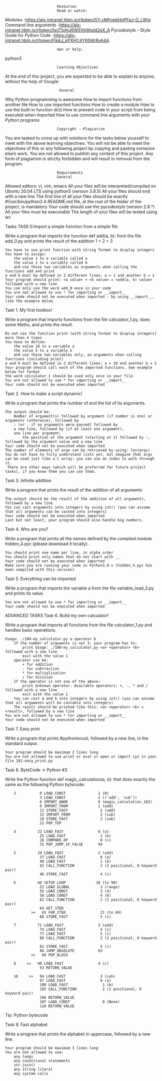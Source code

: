                             Resources
                            Read or watch:

Modules -https://alx-intranet.hbtn.io/rltoken/SY-cMfnwbHoPFaJ-D_LWig
Command line arguments -https://alx-intranet.hbtn.io/rltoken/5e3TphtJ6WSVkWsdd2eX_A
Pycodestyle – Style Guide for Python Code -https://alx-intranet.hbtn.io/rltoken/FlkAJ_kPXHC4Y65WrRvA4A
                            
                            man or help:

python3

                            Learning Objectives
At the end of this project, you are expected to be able to explain to anyone, without the help of Google:

                             General
Why Python programming is awesome
How to import functions from another file
How to use imported functions
How to create a module
How to use the built-in function dir()
How to prevent code in your script from being executed when imported
How to use command line arguments with your Python programs

                            Copyright - Plagiarism
You are tasked to come up with solutions for the tasks below yourself to meet with the above learning objectives.
You will not be able to meet the objectives of this or any following project by copying and pasting someone else’s work.
You are not allowed to publish any content of this project.
Any form of plagiarism is strictly forbidden and will result in removal from the program.


                            Requirements
                            General
Allowed editors: vi, vim, emacs
All your files will be interpreted/compiled on Ubuntu 20.04 LTS using python3 (version 3.8.5)
All your files should end with a new line
The first line of all your files should be exactly #!/usr/bin/python3
A README.md file, at the root of the folder of the project, is mandatory
Your code should use the pycodestyle (version 2.8.*)
All your files must be executable
The length of your files will be tested using wc


Tasks
TASK 0.Import a simple function from a simple file

Write a program that imports the function def add(a, b): from the file add_0.py and prints the result of the addition 1 + 2 = 3

	You have to use print function with string format to display integers
	You have to assign:
		the value 1 to a variable called a
		the value 2 to a variable called b
		and use those two variables as arguments when calling the functions add and print
	a and b must be defined in 2 different lines: a = 1 and another b = 2
	Your program should print: <a value> + <b value> = <add(a, b) value> followed with a new line
	You can only use the word add_0 once in your code
	You are not allowed to use * for importing or __import__
	Your code should not be executed when imported - by using __import__, like the example below

Task 1. My first toolbox!

Write a program that imports functions from the file calculator_1.py, does some Maths, and prints the result.

	Do not use the function print (with string format to display integers) more than 4 times
	You have to define:
		the value 10 to a variable a
		the value 5 to a variable b
		and use those two variables only, as arguments when calling functions (including print)
	a and b must be defined in 2 different lines: a = 10 and another b = 5
	Your program should call each of the imported functions. See example below for format
	the word calculator_1 should be used only once in your file
	You are not allowed to use * for importing or __import__
	Your code should not be executed when imported

Task 2. How to make a script dynamic!

Write a program that prints the number of and the list of its arguments.

	The output should be:
		Number of argument(s) followed by argument (if number is one) or arguments (otherwise), followed by
		: (or . if no arguments were passed) followed by
		a new line, followed by (if at least one argument),
		one line per argument:
			the position of the argument (starting at 1) followed by :, followed by the argument value and a new line
	Your code should not be executed when imported
	The number of elements of argv can be retrieved by using: len(argv)
	You do not have to fully understand lists yet, but imagine that argv can be used just like a C array: you can use an index to walk through it.
	 There are other ways (which will be preferred for future project tasks), if you know them you can use them.

Task 3. Infinite addition

Write a program that prints the result of the addition of all arguments

	The output should be the result of the addition of all arguments, followed by a new line
	You can cast arguments into integers by using int() (you can assume that all arguments can be casted into integers)
	Your code should not be executed when imported
	Last but not least, your program should also handle big numbers. 

Task 4. Who are you?

Write a program that prints all the names defined by the compiled module hidden_4.pyc (please download it locally).

	You should print one name per line, in alpha order
	You should print only names that do not start with __
	Your code should not be executed when imported
	Make sure you are running your code in Python3.8.x (hidden_4.pyc has been compiled with this version)

Task 5. Everything can be imported

Write a program that imports the variable a from the file variable_load_5.py and prints its value.

	You are not allowed to use * for importing or __import__
	Your code should not be executed when imported

ADVANCED TASKS
Task 6. Build my own calculator!

Write a program that imports all functions from the file calculator_1.py and handles basic operations.

	Usage: ./100-my_calculator.py a operator b
		If the number of arguments is not 3, your program has to:
			print Usage: ./100-my_calculator.py <a> <operator> <b> followed with a new line
			exit with the value 1
		operator can be:
			+ for addition
			- for subtraction
			* for multiplication
			/ for division
		If the operator is not one of the above:
			print Unknown operator. Available operators: +, -, * and / followed with a new line
			exit with the value 1
		You can cast a and b into integers by using int() (you can assume that all arguments will be castable into integers)
		The result should be printed like this: <a> <operator> <b> = <result>, followed by a new line
	You are not allowed to use * for importing or __import__
	Your code should not be executed when imported

Task 7. Easy print

Write a program that prints #pythoniscool, followed by a new line, in the standard output.

	Your program should be maximum 2 lines long
	You are not allowed to use print or eval or open or import sys in your file 101-easy_print.py

Task 8. ByteCode -> Python #3

Write the Python function def magic_calculation(a, b): that does exactly the same as the following Python bytecode:

        3           0 LOAD_CONST               1 (0)
                    3 LOAD_CONST               2 (('add', 'sub'))
                    6 IMPORT_NAME              0 (magic_calculation_102)
                    9 IMPORT_FROM              1 (add)
                    12 STORE_FAST               2 (add)
                    15 IMPORT_FROM              2 (sub)
                    18 STORE_FAST               3 (sub)
                    21 POP_TOP

        4          22 LOAD_FAST                0 (a)
                    25 LOAD_FAST                1 (b)
                    28 COMPARE_OP               0 (<)
                    31 POP_JUMP_IF_FALSE       94

        5          34 LOAD_FAST                2 (add)
                    37 LOAD_FAST                0 (a)
                    40 LOAD_FAST                1 (b)
                    43 CALL_FUNCTION            2 (2 positional, 0 keyword pair)
                    46 STORE_FAST               4 (c)

        6          49 SETUP_LOOP              38 (to 90)
                    52 LOAD_GLOBAL              3 (range)
                    55 LOAD_CONST               3 (4)
                    58 LOAD_CONST               4 (6)
                    61 CALL_FUNCTION            2 (2 positional, 0 keyword pair)
                    64 GET_ITER
                >>   65 FOR_ITER                21 (to 89)
                    68 STORE_FAST               5 (i)

        7          71 LOAD_FAST                2 (add)
                    74 LOAD_FAST                4 (c)
                    77 LOAD_FAST                5 (i)
                    80 CALL_FUNCTION            2 (2 positional, 0 keyword pair)
                    83 STORE_FAST               4 (c)
                    86 JUMP_ABSOLUTE           65
                >>   89 POP_BLOCK

        8     >>   90 LOAD_FAST                4 (c)
                    93 RETURN_VALUE

        10     >>   94 LOAD_FAST                3 (sub)
                    97 LOAD_FAST                0 (a)
                    100 LOAD_FAST                1 (b)
                    103 CALL_FUNCTION            2 (2 positional, 0 keyword pair)
                    106 RETURN_VALUE
                    107 LOAD_CONST               0 (None)
                    110 RETURN_VALUE

Tip: Python bytecode

Task 9. Fast alphabet

Write a program that prints the alphabet in uppercase, followed by a new line.

	Your program should be maximum 3 lines long
	You are not allowed to use:
		any loops
		any conditional statements
		str.join()
		any string literal
		any system calls